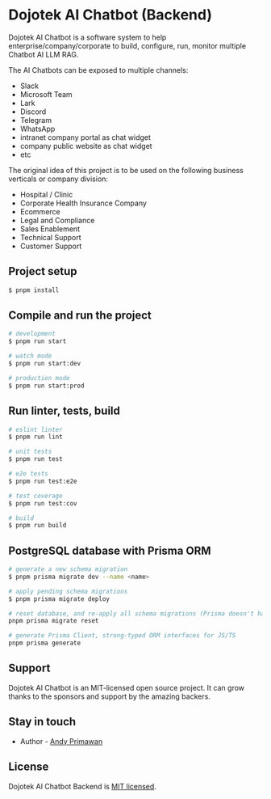 # Dojotek AI Chatbot (Backend)

Dojotek AI Chatbot is a software system to help enterprise/company/corporate to build, configure, run, monitor multiple Chatbot AI LLM RAG.

The AI Chatbots can be exposed to multiple channels:
- Slack
- Microsoft Team
- Lark
- Discord
- Telegram
- WhatsApp
- intranet company portal as chat widget
- company public website as chat widget
- etc

The original idea of this project is to be used on the following business verticals or company division:
- Hospital / Clinic
- Corporate Health Insurance Company
- Ecommerce
- Legal and Compliance
- Sales Enablement
- Technical Support
- Customer Support


## Project setup

```bash
$ pnpm install
```

## Compile and run the project

```bash
# development
$ pnpm run start

# watch mode
$ pnpm run start:dev

# production mode
$ pnpm run start:prod
```

## Run linter, tests, build

```bash
# eslint linter
$ pnpm run lint

# unit tests
$ pnpm run test

# e2e tests
$ pnpm run test:e2e

# test coverage
$ pnpm run test:cov

# build
$ pnpm run build
```

## PostgreSQL database with Prisma ORM

```bash
# generate a new schema migration
$ pnpm prisma migrate dev --name <name>

# apply pending schema migrations
$ pnpm prisma migrate deploy

# reset database, and re-apply all schema migrations (Prisma doesn't have rollback feature)
pnpm prisma migrate reset

# generate Prisma Client, strong-typed ORM interfaces for JS/TS
pnpm prisma generate
```

## Support

Dojotek AI Chatbot is an MIT-licensed open source project. It can grow thanks to the sponsors and support by the amazing backers.


## Stay in touch

- Author - [Andy Primawan](https://www.linkedin.com/in/andy-primawan/)


## License

Dojotek AI Chatbot Backend is [MIT licensed](https://github.com/dojotek/dojotek-ai-chatbot-backend/blob/master/LICENSE).
